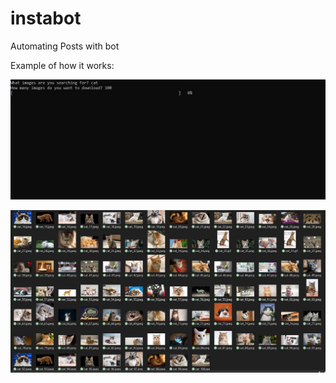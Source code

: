 # instabot
Automating Posts with bot

Example of how it works:

![Inputing query and number of images](2.jpg)

![Final Results](1.jpg)
